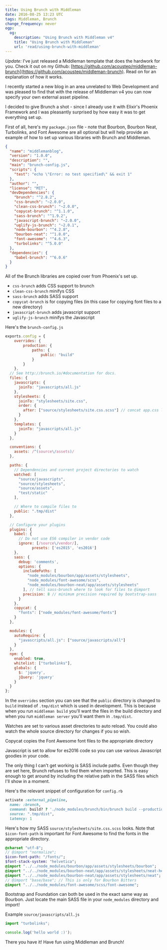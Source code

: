 ```yaml
---
title: Using Brunch with Middleman
date: 2016-08-25 13:23 UTC
tags: Middleman, Brunch
change_frequency: never
ogp:
  og:
    description: "Using Brunch with Middleman v4"
    title: "Using Brunch with Middleman"
    url: 'read/using-brunch-with-middleman'
---
```


*Update:* I've just released a Middleman template that does the hardwork for you. Check it out on my Github: [https://github.com/acoustep/middleman-brunch](https://github.com/acoustep/middleman-brunch). Read on for an explanation of how it works.

I recently started a new blog in an area unrelated to Web Development and was pleased to find that with the release of Middleman v4 you can now specify your own external asset pipeline.

I decided to give Brunch a shot - since I already use it with Elixir's Phoenix Framework and I was pleasantly surprised by how easy it was to get everything set up.

First of all, here's my ```package.json``` file - note that Bourbon, Bourbon Neat, Turbolinks, and Font Awesome are all optional but will help provide an example of how to set up various libraries with Brunch and Middleman.

```json
{
  "name": "middlemanblog",
  "version": "1.0.0",
  "description": "",
  "main": "brunch-config.js",
  "scripts": {
    "test": "echo \"Error: no test specified\" && exit 1"
  },
  "author": "",
  "license": "MIT",
  "devDependencies": {
    "brunch": "^2.8.2",
    "css-brunch": "~2.0.0",
    "clean-css-brunch": "~2.0.0",
    "copycat-brunch": "^1.1.0",
    "sass-brunch": "^1.9.2",
    "javascript-brunch": "~2.0.0",
    "uglify-js-brunch": "~2.0.1",
    "node-bourbon": "^4.2.8",
    "bourbon-neat": "^1.8.0",
    "font-awesome": "^4.6.3",
    "turbolinks": "^5.0.0"
  },
  "dependencies": {
    "babel-brunch": "^6.0.6"
  }
}
```

All of the Brunch libraries are copied over from Phoenix's set up.

* ```css-brunch``` adds CSS support to brunch
* ```clean-css-brunch``` minifys CSS
* ```sass-brunch``` adds SASS support
* ```copycat-brunch``` is for copying files (in this case for copying font files to a new directory)
* ```javascript-brunch``` adds javascript support
* ```uglify-js-brunch``` minifys the Javascript

Here's the ```brunch-config.js```

```js
exports.config = {
	overrides: {
		production: {
			paths: {
				public: "build"
			}
		}
	},
  // See http://brunch.io/#documentation for docs.
  files: {
    javascripts: {
      joinTo: "javascripts/all.js"
    },
    stylesheets: {
      joinTo: "stylesheets/site.css",
      order: {
        after: ["source/stylesheets/site.css.scss"] // concat app.css last
      }
    },
    templates: {
      joinTo: "javascripts/all.js"
    }
  },

  conventions: {
    assets: /^(source\/assets)/
  },

  paths: {
    // Dependencies and current project directories to watch
    watched: [
      "source/javascripts",
      "source/stylesheets",
      "source/assets",
      "test/static"
    ],

    // Where to compile files to
    public: ".tmp/dist"
  },

  // Configure your plugins
  plugins: {
    babel: {
      // Do not use ES6 compiler in vendor code
      ignore: [/source\/vendor/],
			presets: ['es2015', 'es2016']
    },
    sass: {
      debug: 'comments',
      options: {
        includePaths: [
          "node_modules/bourbon/app/assets/stylesheets", 
          "node_modules/font-awesome/scss",
          "node_modules/bourbon-neat/app/assets/stylesheets"
        ], // tell sass-brunch where to look for files to @import
        precision: 8 // minimum precision required by bootstrap-sass
      }
    },
    copycat: {
      "fonts": ["node_modules/font-awesome/fonts"] 
    }
  },

  modules: {
    autoRequire: {
      "javascripts/all.js": ["source/javascripts/all"]
    }
  },
  npm: {
    enabled: true,
    whitelist: ["turbolinks"],
    globals: {
      $: 'jquery',
      jQuery: 'jquery'
    }
  }
};
```

In the ```overrides``` section you can see that the ```public``` directory is changed to ```build``` instead of ```.tmp/dist``` which is used in development. This is because when you run ```middleman build``` you'll want the files in the build directory and when you run ```middleman server``` you'll want them in ```.tmp/dist```.

Watches are set to various asset directories to auto reload. You could also watch the whole source directory for changes if you so wish.

Copycat copies the Font Awesome font files to the appropriate directory

Javascript is set to allow for es2016 code so you can use various Javascript goodies in your code.

The only thing I can't get working is SASS include paths. Even though they are set here, Brunch refuses to find them when imported. This is easy enough to get around by including the relative path in the SASS files which I'll show in a moment.

Here's the relevant snippet of configuration for ```config.rb```

```ruby
activate :external_pipeline,
  name: :brunch,
  command: build? ? './node_modules/brunch/bin/brunch build --production --env production' : './node_modules/brunch/bin/brunch watch --stdin',
  source: ".tmp/dist",
  latency: 1
```

Here's how my SASS ```source/stylesheets/site.css.scss``` looks. Note that ```$icon-font-path``` is important for Font Awesome to find the fonts in the appropriate directory.

```sass
@charset "utf-8";
// @import "normalize";
$icon-font-path: "/fonts/";
$font-stack-system: "helvetica";
@import "../../node_modules/bourbon/app/assets/stylesheets/bourbon";
@import "../../node_modules/bourbon-neat/app/assets/stylesheets/neat-helpers";
@import "../../node_modules/bourbon-neat/app/assets/stylesheets/neat";
// @import "base/base"; // This is only for Bourbon Bitters
@import "../../node_modules/font-awesome/scss/font-awesome";
```

Bootstrap and Foundation can both be used in the exact same way as Bourbon. Just locate the main SASS file in your ```node_modules``` directory and import!

Example ```source/javascripts/all.js```

```js
import "turbolinks";

console.log('hello world :)');
```

There you have it! Have fun using Middleman and Brunch!
